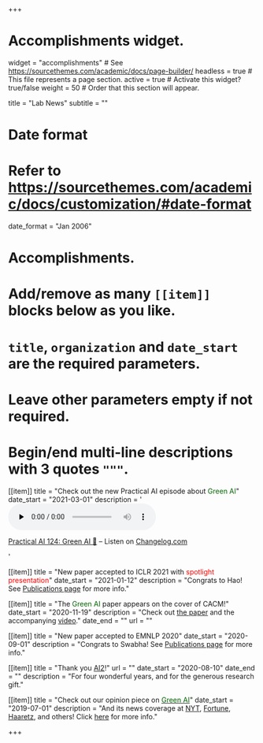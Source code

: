 +++
# Accomplishments widget.
widget = "accomplishments"  # See https://sourcethemes.com/academic/docs/page-builder/
headless = true  # This file represents a page section.
active = true  # Activate this widget? true/false
weight = 50  # Order that this section will appear.

title = "Lab News"
subtitle = ""

# Date format
#   Refer to https://sourcethemes.com/academic/docs/customization/#date-format
date_format = "Jan 2006"

# Accomplishments.
#   Add/remove as many `[[item]]` blocks below as you like.
#   `title`, `organization` and `date_start` are the required parameters.
#   Leave other parameters empty if not required.
#   Begin/end multi-line descriptions with 3 quotes `"""`.

[[item]]
  title = "Check out the new Practical AI episode about <span style='color:darkgreen'>Green AI</span>" 
  date_start = "2021-03-01"
  description = '<audio data-theme="night" data-src="https://changelog.com/practicalai/124/embed" src="https://cdn.changelog.com/uploads/practicalai/124/practical-ai-124.mp3" preload="none" class="changelog-episode" controls></audio><p><a href="https://changelog.com/practicalai/124">Practical AI 124: Green AI 🌲</a> – Listen on <a href="https://changelog.com/">Changelog.com</a></p><script async src="//cdn.changelog.com/embed.js"></script>'


[[item]]
  title = "New paper accepted to ICLR 2021 with <span style='color:red'>spotlight presentation</span>"
  date_start = "2021-01-12"
  description = "Congrats to Hao! See <a href='publication'>Publications page</a> for more info."

[[item]]
  title = "The <span style='color:darkgreen'>Green AI</span> paper appears on the cover of CACM!"
  date_start = "2020-11-19"
  description = "Check out <a href='https://cacm.acm.org/magazines/2020/12/248800-green-ai/fulltext' target='_blank'>the paper</a> and the accompanying <a href='https://vimeo.com/473074499' target='_blank'>video</a>."
  date_end = ""
  url = ""

[[item]]
  title = "New paper accepted to EMNLP 2020"
  date_start = "2020-09-01"
  description = "Congrats to Swabha! See <a href='publication'>Publications page</a> for more info."

[[item]]
  title = "Thank you <a href='https://allenai.org/' target='_blank'>AI2</a>!"
  url = ""
  date_start = "2020-08-10"
  date_end = ""
  description = "For four wonderful years, and for the generous research gift."

[[item]]
  title = "Check out our opinion piece on <a href='https://arxiv.org/abs/1907.10597' target='_blank'><span style='color:darkgreen'>Green AI</span></a>"
  date_start = "2019-07-01"
  description = "And its news coverage at <a href='https://www.nytimes.com/2019/09/26/technology/ai-computer-expense.html' target='_blank'>NYT</a>, <a href='https://fortune.com/2019/07/30/artificial-intelligence-content-moderation/' target='_blank'>Fortune</a>, <a href='https://www.haaretz.co.il/captain/software/.premium-1.819476' target='_blank'>Haaretz</a>, and others! Click <a href='publication/greenai/'>here</a> for more info."
  

+++
